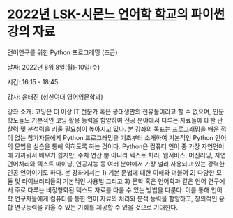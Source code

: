# [2022년 LSK-시몬느 언어학 학교](http://www.linguistics.or.kr/php/menu_05.php)의 파이썬 강의 자료 

언어연구를 위한 Python 프로그래밍 (초급)

날짜: 2022년 8워 8일(월)-10일(수)

시간: 16:15 - 18:45

강사: 윤태진 (성신여대 영어영문학과)

강좌 소개: 코딩은 더 이상 IT 전문가 혹은 공대생만의 전유물이라고 할 수 없으며, 인문학도들도 기본적인 코딩 활용 능력을 함양하여 전공 분야에서 다루는 자료들에 대한 관찰력 및 분석력을 키울 필요성이 높아지고 있다. 본 강좌의 목표는 프로그래밍을 배운 적이 없는 참가자들에게 Python 프로그래밍을 기초부터 소개하여 기본적인 Python 언어의 문법을 실습을 통해 익히도록 하는 것이다. Python은 컴퓨터 언어 중 가장 자연언어에 가까워서 배우기 쉽지만, 수치 연산 뿐 아니라 텍스트 처리, 웹서비스, 머신러닝, 자연언어처리와 텍스트 마이닝, 인공지능 등 여러 분야에서 가장 널리 사용되고 있는 강력한 인공 언어이기도 하다.
본 강좌에서는 1) 기본 문법에 대한 이해와 더불어 2) 다양한 모듈 및 라이브러리들의 기본적인 사용법 그리고 3) 문학 혹은 언어학과 같은 언어 연구에서 주로 다루는 비정형화된 텍스트 자료를 다룰 수 있는 방법을 다룬다. 이를 통해 언어학 연구자들에게 컴퓨터를 통한 언어 자료의 처리와 분석 능력을 함양하고, 창의적인 융합 연구능력을 키울 수 있는 기회를 제공할 수 있을 것으로 기대한다.
